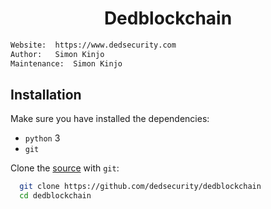 <h1 align="center"> Dedblockchain</h1>

```bash
Website:  https://www.dedsecurity.com
Author:   Simon Kinjo
Maintenance:  Simon Kinjo
```

## Installation

Make sure you have installed the dependencies:

  * `python` 3
  * `git`

Clone the [source] with `git`:
 ```sh
   git clone https://github.com/dedsecurity/dedblockchain
   cd dedblockchain
   ```

 [source]: https://github.com/dedsecurity/dedblockchain
